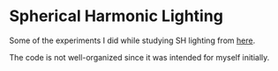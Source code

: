 # Spherical Harmonic Lighting

Some of the experiments I did while studying SH lighting from [here](http://www.cse.chalmers.se/~uffe/xjobb/Readings/GlobalIllumination/Spherical%20Harmonic%20Lighting%20-%20the%20gritty%20details.pdf).

The code is not well-organized since it was intended for myself initially.
